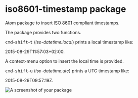 # iso8601-timestamp package


Atom package to insert [ISO 8601](https://en.wikipedia.org/wiki/ISO_8601) compliant timestamps.

The package provides two functions.

<kbd>cmd</kbd>-<kbd>shift</kbd>-<kbd>t</kbd> (*iso-datetime:local*) prints a local timestamp like:

2015-08-29T11:57:03+02:00.

A context-menu option to insert the local time is provided.

<kbd>cmd</kbd>-<kbd>shift</kbd>-<kbd>u</kbd> (*iso-datetime:utc*) prints a UTC timestamp like:

2015-08-29T09:57:19Z.

![A screenshot of your package](https://cloud.githubusercontent.com/assets/2803227/9561628/984e4f24-4e4d-11e5-9e94-93045dbb03ec.png)
